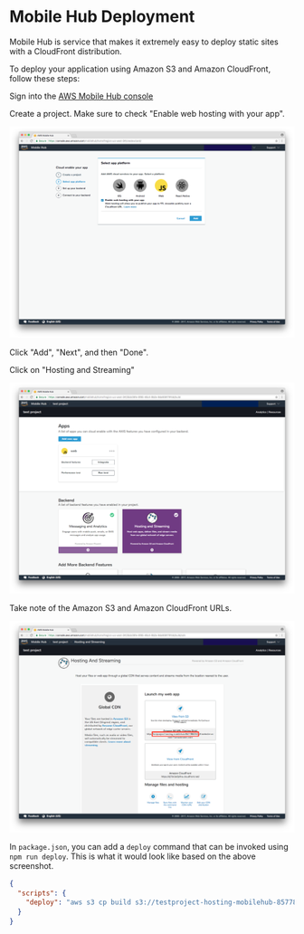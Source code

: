 # Mobile Hub Deployment

Mobile Hub is service that makes it extremely easy to deploy static sites with a CloudFront distribution.

To deploy your application using Amazon S3 and Amazon CloudFront, follow these steps:

Sign into the [AWS Mobile Hub console](https://console.aws.amazon.com/mobilehub/home)

Create a project. Make sure to check "Enable web hosting with your app".

![Mobile Hub App Platform](images/mobile_hub_app_platform.png)

Click "Add", "Next", and then "Done".

Click on "Hosting and Streaming"

![Mobile Hub Backend Features](images/mobile_hub_backend_features.png)

Take note of the Amazon S3 and Amazon CloudFront URLs.

![Mobile Hub Hosting and Streaming](images/hosting_and_streaming.png)

In `package.json`, you can add a `deploy` command that can be invoked using `npm run deploy`. This is what it would look like based on the above screenshot.

```json
{
  "scripts": {
    "deploy": "aws s3 cp build s3://testproject-hosting-mobilehub-857788232 --recursive"
  }
}
```
